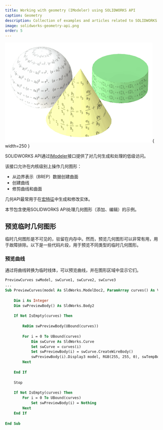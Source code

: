 ```yaml
---
title: Working with geometry (IModeler) using SOLIDWORKS API
caption: Geometry
description: Collection of examples and articles related to SOLIDWORKS model geometry topology.
image: solidworks-geometry-api.png
order: 5
---
```

![SOLIDWORKS模型几何API](solidworks-geometry-api.png){ width=250 }

SOLIDWORKS API通过[IModeler](https://help.solidworks.com/2018/english/api/sldworksapi/SolidWorks.Interop.sldworks~SolidWorks.Interop.sldworks.IModeler.html)接口提供了对几何生成和处理的低级访问。

该接口允许在内核级别上操作几何图形：

* 从边界表示（BREP）数据创建曲面
* 创建曲线
* 修剪曲线和曲面

几何API最常用于在[宏特征](solidworks-api/document/macro-feature/)中生成和修改实体。

本节包含使用SOLIDWORKS API处理几何图形（添加、编辑）的示例。

## 预览临时几何图形

临时几何图形是不可见的，驻留在内存中。然而，预览几何图形可以非常有用，用于故障排除。以下是一些代码片段，用于预览不同类型的临时几何图形。

### 预览曲线

通过将曲线转换为临时线体，可以预览曲线，并在图形区域中显示它们。

~~~ vb
PreviewCurves swModel, swCurve1, swCurve2, swCurve3
...
Sub PreviewCurves(model As SldWorks.ModelDoc2, ParamArray curves() As Variant)
    
    Dim i As Integer
    Dim swPreviewBody() As SldWorks.Body2
    
    If Not IsEmpty(curves) Then
        
        ReDim swPreviewBody(UBound(curves))
        
        For i = 0 To UBound(curves)
            Dim swCurve As SldWorks.Curve
            Set swCurve = curves(i)
            Set swPreviewBody(i) = swCurve.CreateWireBody()
            swPreviewBody(i).Display3 model, RGB(255, 255, 0), swTempBodySelectOptions_e.swTempBodySelectOptionNone
        Next
        
    End If
    
    Stop
    
    If Not IsEmpty(curves) Then
        For i = 0 To UBound(curves)
            Set swPreviewBody(i) = Nothing
        Next
    End If
    
End Sub
~~~